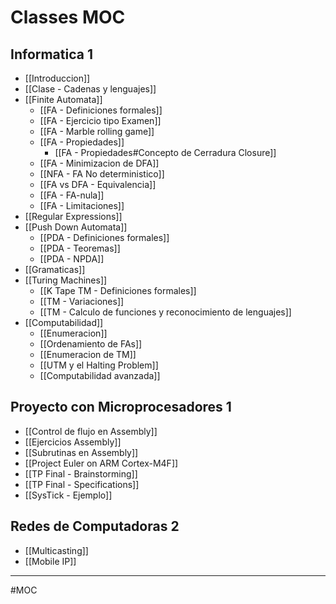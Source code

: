 # Classes MOC
## Informatica 1
- [[Introduccion]]
- [[Clase - Cadenas y lenguajes]]
- [[Finite Automata]]
	- [[FA - Definiciones formales]]
	- [[FA - Ejercicio tipo Examen]]
	- [[FA - Marble rolling game]]
	- [[FA - Propiedades]]
		- [[FA - Propiedades#Concepto de Cerradura Closure]]
	- [[FA - Minimizacion de DFA]]
	- [[NFA - FA No deterministico]]
	- [[FA vs DFA - Equivalencia]]
	- [[FA - FA-nula]]
	- [[FA - Limitaciones]]
- [[Regular Expressions]]
- [[Push Down Automata]]
	- [[PDA - Definiciones formales]]
	- [[PDA - Teoremas]]
	- [[PDA - NPDA]]
- [[Gramaticas]]
- [[Turing Machines]]
	- [[K Tape TM - Definiciones formales]]
	- [[TM - Variaciones]]
	- [[TM - Calculo de funciones y reconocimiento de lenguajes]]
- [[Computabilidad]]
	- [[Enumeracion]]
	- [[Ordenamiento de FAs]]
	- [[Enumeracion de TM]]
	- [[UTM y el Halting Problem]]
	- [[Computabilidad avanzada]]

## Proyecto con Microprocesadores 1
- [[Control de flujo en Assembly]]
- [[Ejercicios Assembly]]
- [[Subrutinas en Assembly]]
- [[Project Euler on ARM Cortex-M4F]]
- [[TP Final - Brainstorming]]
- [[TP Final - Specifications]]
- [[SysTick - Ejemplo]]

## Redes de Computadoras 2
- [[Multicasting]]
- [[Mobile IP]]

---
#MOC 